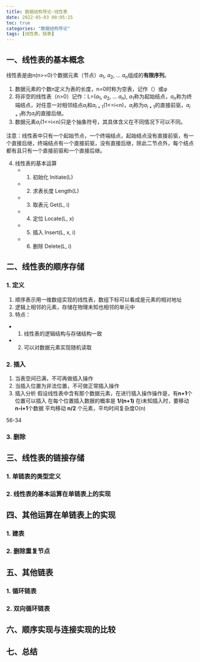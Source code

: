 ```yaml
---
title: 数据结构导论-线性表
date: 2022-05-03 00:05:15
toc: true
categories: "数据结构导论"
tags: [线性表，链表]
---
```


## 一、线性表的基本概念
线性表是由n(n>=0)个数据元素（节点）$a_{1}$, $a_{2}$, ... $a_{n}$组成的**有限序列**。

1. 数据元素的个数n定义为表的长度，n=0时称为空表，记作（）或φ
2. 将非空的线性表（n>0）记作：L=($a_{1}$, $a_{2}$, ... $a_{n}$), $a_{1}$称为起始结点，$a_{n}$称为终端结点，对任意一对相邻结点$a_{i}$和$a_{i+1}$(1<=i<n)，$a_{i}$称为$a_{i+1}$的直接前驱，$a_{i+1}$称为$a_{i}$的直接后继。
3. 数据元素$a_{i}$(1<=i<n)只是个抽象符号，其具体含义在不同情况下可以不同。

注意：线性表中只有一个起始节点，一个终端结点，起始结点没有直接前驱，有一个直接后继，终端结点有一个直接前驱，没有直接后继，除此二节点外，每个结点都有且只有一个直接前驱和一个直接后继。

4. 线性表的基本运算
   - 1. 初始化 Initiate(L)
   - 2. 求表长度 Length(L)
   - 3. 取表元 Get(L, i)
   - 4. 定位 Locate(L, x)
   - 5. 插入 Insert(L, x, i)
   - 6. 删除 Delete(L, i)

## 二、线性表的顺序存储

### 1. 定义
1. 顺序表示用一维数组实现的线性表，数组下标可以看成是元素的相对地址
2. 逻辑上相邻的元素，存储在物理未知也相邻的单元中
3. 特点：
 - 1. 线性表的逻辑结构与存储结构一致
 - 2. 可以对数据元素实现随机读取

### 2. 插入
1. 当表空间已满，不可再做插入操作
2. 当插入位置为非法位置，不可做正常插入操作
3. 插入分析
    假设线性表中含有那个数据元素，在进行插入操作操作是，有**n+1**个位置可以插入
    在每个位置插入数据的概率是 **1/(n+1)**
    在i未知插入时，要移动**n-i+1**个数据
    平均移动 **n/2** 个元素，平均时间复杂度O(n)

56-34
### 3. 删除

## 三、线性表的链接存储
### 1. 单链表的类型定义
### 2. 线性表的基本运算在单链表上的实现

## 四、其他运算在单链表上的实现
### 1. 建表
### 2. 删除重复节点

## 五、其他链表
### 1. 循环链表
### 2. 双向循环链表

## 六、顺序实现与连接实现的比较

## 七、总结

